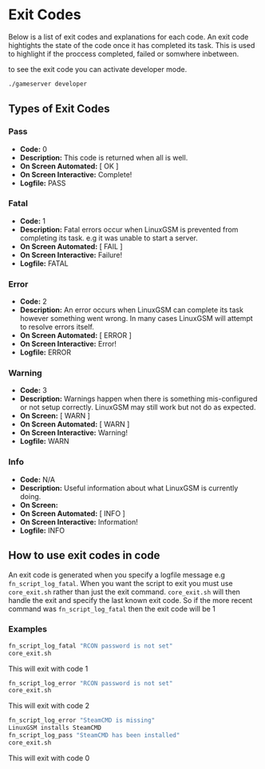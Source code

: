 # Exit Codes

Below is a list of exit codes and explanations for each code. An exit code hightights the state of the code once it has completed its task. This is used to highlight if the proccess completed, failed or somwhere inbetween.

to see the exit code you can activate developer mode.

```bash
./gameserver developer
```

## Types of Exit Codes

### Pass

-   **Code:** 0
-   **Description:** This code is returned when all is well.
-   **On Screen Automated:** \[ OK \]
-   **On Screen Interactive:** Complete!
-   **Logfile:** PASS

### Fatal

-   **Code:** 1
-   **Description:** Fatal errors occur when LinuxGSM is prevented from completing its task. e.g it was unable to start a server.
-   **On Screen Automated:** \[ FAIL \]
-   **On Screen Interactive:** Failure!
-   **Logfile:** FATAL

### Error

-   **Code:** 2
-   **Description:** An error occurs when LinuxGSM can complete its task however something went wrong. In many cases LinuxGSM will attempt to resolve errors itself.
-   **On Screen Automated:** \[ ERROR \]
-   **On Screen Interactive:** Error!
-   **Logfile:** ERROR

### Warning

-   **Code:** 3
-   **Description:** Warnings happen when there is something mis-configured or not setup correctly. LinuxGSM may still work but not do as expected.
-   **On Screen:** \[ WARN \]
-   **On Screen Automated:** \[ WARN \]
-   **On Screen Interactive:** Warning!
-   **Logfile:** WARN

### Info

-   **Code:** N/A
-   **Description:** Useful information about what LinuxGSM is currently doing.
-   **On Screen:**
-   **On Screen Automated:** \[ INFO \]
-   **On Screen Interactive:** Information!
-   **Logfile:** INFO

## How to use exit codes in code

An exit code is generated when you specify a logfile message e.g `fn_script_log_fatal`. When you want the script to exit you must use `core_exit.sh` rather than just the exit command. `core_exit.sh` will then handle the exit and specify the last known exit code. So if the more recent command was `fn_script_log_fatal` then the exit code will be 1

### Examples

```bash
fn_script_log_fatal "RCON password is not set"
core_exit.sh
```

This will exit with code 1

```bash
fn_script_log_error "RCON password is not set"
core_exit.sh
```

This will exit with code 2

```bash
fn_script_log_error "SteamCMD is missing"
LinuxGSM installs SteamCMD
fn_script_log_pass "SteamCMD has been installed"
core_exit.sh
```

This will exit with code 0
